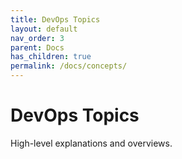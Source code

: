 ```yaml
---
title: DevOps Topics
layout: default
nav_order: 3
parent: Docs
has_children: true
permalink: /docs/concepts/
---
```


# DevOps Topics

High-level explanations and overviews.


